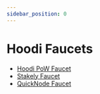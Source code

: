 ```yaml
---
sidebar_position: 0
---
```


# Hoodi Faucets

* [Hoodi PoW Faucet](https://hoodi-faucet.pk910.de/)
* [Stakely Faucet](https://stakely.io/faucet/ethereum-hoodi-testnet-eth)
* [QuickNode Faucet](https://faucet.quicknode.com/ethereum/hoodi)
